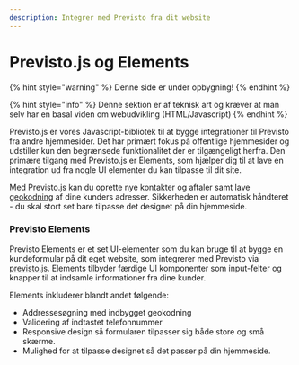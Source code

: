 ```yaml
---
description: Integrer med Previsto fra dit website
---
```


# Previsto.js og Elements

{% hint style="warning" %}
Denne side er under opbygning!
{% endhint %}

{% hint style="info" %}
Denne sektion er af teknisk art og kræver at man selv har en basal viden om webudvikling \(HTML/Javascript\)
{% endhint %}

Previsto.js er vores Javascript-bibliotek til at bygge integrationer til Previsto fra andre hjemmesider. Det har primært fokus på offentlige hjemmesider og udstiller kun den begrænsede funktionalitet der er tilgængeligt herfra. Den primære tilgang med Previsto.js er Elements, som hjælper dig til at lave en integration ud fra nogle UI elementer du kan tilpasse til dit site.

Med Previsto.js kan du oprette nye kontakter og aftaler samt lave[ geokodning](https://en.wikipedia.org/wiki/Geocoding) af dine kunders adresser. Sikkerheden er automatisk håndteret - du skal stort set bare tilpasse det designet på din hjemmeside.

### Previsto Elements

Previsto Elements er et set UI-elementer som du kan bruge til at bygge en kundeformular på dit eget website, som integrerer med Previsto via [previsto.js](reference.md).  Elements tilbyder færdige UI komponenter som input-felter og knapper til at indsamle informationer fra dine kunder. 

Elements inkluderer blandt andet følgende:

* Addressesøgning med indbygget geokodning
* Validering af indtastet telefonnummer
* Responsive design så formularen tilpasser sig både store og små skærme.
* Mulighed for at tilpasse designet så det passer på din hjemmeside.



